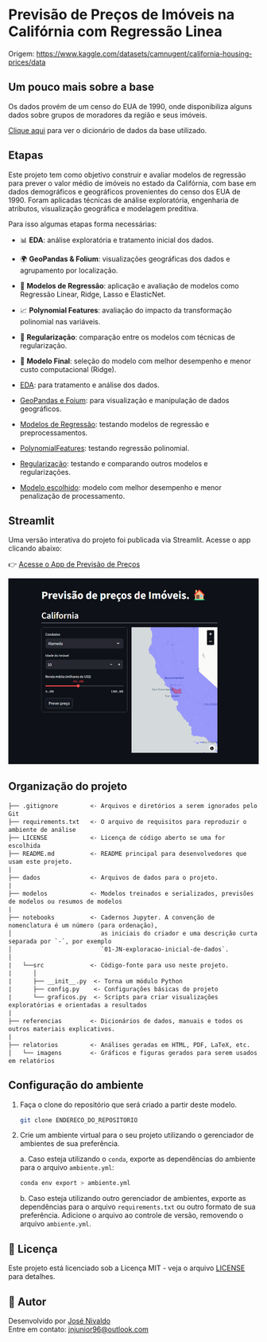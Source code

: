 # Previsão de Preços de Imóveis na Califórnia com Regressão Linea


Origem: https://www.kaggle.com/datasets/camnugent/california-housing-prices/data

## Um pouco mais sobre a base

Os dados provém de um censo do EUA de 1990, onde disponibiliza alguns dados sobre grupos de moradores da região e seus imóveis.

[Clique aqui](referencias/01_dicionario_de_dados.md) para ver o dicionário de dados da base utilizado.

## Etapas

Este projeto tem como objetivo construir e avaliar modelos de regressão para prever o valor médio de imóveis no estado da Califórnia, com base em dados demográficos e geográficos provenientes do censo dos EUA de 1990. Foram aplicadas técnicas de análise exploratória, engenharia de atributos, visualização geográfica e modelagem preditiva.

Para isso algumas etapas forma necessárias:

- 📊 **EDA**: análise exploratória e tratamento inicial dos dados.
- 🌍 **GeoPandas & Folium**: visualizações geográficas dos dados e agrupamento por localização.
- 🔢 **Modelos de Regressão**: aplicação e avaliação de modelos como Regressão Linear, Ridge, Lasso e ElasticNet.
- 📈 **Polynomial Features**: avaliação do impacto da transformação polinomial nas variáveis.
- 🧪 **Regularização**: comparação entre os modelos com técnicas de regularização.
- 🏁 **Modelo Final**: seleção do modelo com melhor desempenho e menor custo computacional (Ridge).

- [EDA](notebooks/01-JN-EDA.ipynb): para tratamento e análise dos dados.
- [GeoPandas e Foium](notebooks/03-JN-geo_parte_01.ipynb): para visualização e manipulação de dados geográficos.
- [Modelos de Regressão](notebooks/04-JN-modelos-parte_01_inicio.ipynb): testando modelos de regressão e preprocessamentos.
- [PolynomialFeatures](notebooks/05-JN-modelos-parte_PolynomialFeatures.ipynb): testando regressão polinomial.
- [Regularização](notebooks/06-JN-modelos-parte_ElasticNet.ipynb): testando e comparando outros modelos e regularizações.
- [Modelo escolhido](notebooks/07-JN-modelos-parte_Ridge.ipynb): modelo com melhor desempenho e menor penalização de processamento.


## Streamlit

Uma versão interativa do projeto foi publicada via Streamlit. Acesse o app clicando abaixo:

👉 [Acesse o App de Previsão de Preços](https://projeto-previsao-preco-california.streamlit.app/)

![App Previsão](relatorios/imagens/App%20Previsao%20Preco%20California.png)

## Organização do projeto

```
├── .gitignore         <- Arquivos e diretórios a serem ignorados pelo Git
├── requirements.txt   <- O arquivo de requisitos para reproduzir o ambiente de análise
├── LICENSE            <- Licença de código aberto se uma for escolhida
├── README.md          <- README principal para desenvolvedores que usam este projeto.
|
├── dados              <- Arquivos de dados para o projeto.
|
├── modelos            <- Modelos treinados e serializados, previsões de modelos ou resumos de modelos
|
├── notebooks          <- Cadernos Jupyter. A convenção de nomenclatura é um número (para ordenação),
│                         as iniciais do criador e uma descrição curta separada por `-`, por exemplo
│                         `01-JN-exploracao-inicial-de-dados`.
│
|   └──src             <- Código-fonte para uso neste projeto.
|      │
|      ├── __init__.py  <- Torna um módulo Python
|      ├── config.py    <- Configurações básicas do projeto
|      └── graficos.py  <- Scripts para criar visualizações exploratórias e orientadas a resultados
|
├── referencias        <- Dicionários de dados, manuais e todos os outros materiais explicativos.
|
├── relatorios         <- Análises geradas em HTML, PDF, LaTeX, etc.
│   └── imagens        <- Gráficos e figuras gerados para serem usados em relatórios
```

## Configuração do ambiente

1. Faça o clone do repositório que será criado a partir deste modelo.

    ```bash
    git clone ENDERECO_DO_REPOSITORIO
    ```

2. Crie um ambiente virtual para o seu projeto utilizando o gerenciador de ambientes de sua preferência.

    a. Caso esteja utilizando o `conda`, exporte as dependências do ambiente para o arquivo `ambiente.yml`:

      ```bash
      conda env export > ambiente.yml
      ```

    b. Caso esteja utilizando outro gerenciador de ambientes, exporte as dependências
    para o arquivo `requirements.txt` ou outro formato de sua preferência. Adicione o
    arquivo ao controle de versão, removendo o arquivo `ambiente.yml`.


## 📄 Licença

Este projeto está licenciado sob a Licença MIT - veja o arquivo [LICENSE](LICENSE) para detalhes.

## 👤 Autor

Desenvolvido por [José Nivaldo](https://www.linkedin.com/in/jnjunior96)  
Entre em contato: jnjunior96@outlook.com


